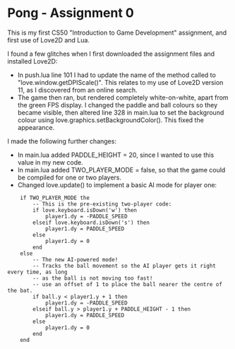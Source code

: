# Pong - Assignment 0

This is my first CS50 "Introduction to Game Development" assignment, and first use of Love2D and Lua.

I found a few glitches when I first downloaded the assignment files and installed Love2D:
* In push.lua line 101 I had to update the name of the method called to "love.window.getDPIScale()".  This relates to my use of Love2D version 11, as I discovered from an online search.
* The game then ran, but rendered completely white-on-white, apart from the green FPS display.  I changed the paddle and ball colours so they became visible, then altered line 328 in main.lua to set the background colour using love.graphics.setBackgroundColor().  This fixed the appearance.

I made the following further changes:
* In main.lua added PADDLE_HEIGHT = 20, since I wanted to use this value in my new code.
* In main.lua added TWO_PLAYER_MODE = false, so that the game could be compiled for one or two players.
* Changed love.update() to implement a basic AI mode for player one:

```
    if TWO_PLAYER_MODE the
        -- This is the pre-existing two-player code:
        if love.keyboard.isDown('w') then
            player1.dy = -PADDLE_SPEED
        elseif love.keyboard.isDown('s') then
            player1.dy = PADDLE_SPEED
        else
            player1.dy = 0
        end
    else
        -- The new AI-powered mode!
        -- Tracks the ball movement so the AI player gets it right every time, as long
        -- as the ball is not moving too fast!
        -- use an offset of 1 to place the ball nearer the centre of the bat.
        if ball.y < player1.y + 1 then
            player1.dy = -PADDLE_SPEED
        elseif ball.y > player1.y + PADDLE_HEIGHT - 1 then
            player1.dy = PADDLE_SPEED
        else
            player1.dy = 0
        end
    end
```   


